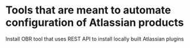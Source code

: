 # Tools that are meant to automate configuration of Atlassian products

Install OBR tool that uses REST API to install locally built Atlassian plugins

